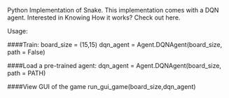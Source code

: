 Python Implementation of Snake. This implementation comes with a DQN agent.
Interested in Knowing How it works? Check out here.

Usage:

####Train:
    board_size = (15,15)
    dqn_agent = Agent.DQNAgent(board_size, path = False)


####Load a pre-trained agent:
    dqn_agent = Agent.DQNAgent(board_size, path = PATH)


####View GUI of the game
    run_gui_game(board_size,dqn_agent)